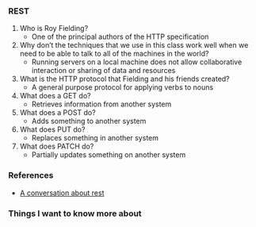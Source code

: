 ### REST

1. Who is Roy Fielding?
   * One of the principal authors of the HTTP specification
2. Why don’t the techniques that we use in this class work well when we need to be able to talk to all of the machines in the world?
   * Running servers on a local machine does not allow collaborative interaction or sharing of data and resources
3. What is the HTTP protocol that Fielding and his friends created?
   * A general purpose protocol for applying verbs to nouns
4. What does a GET do?
   * Retrieves information from another system
5. What does a POST do?
   * Adds something to another system
6. What does PUT do?
   * Replaces something in another system
7. What does PATCH do?
   * Partially updates something on another system

### References

* [A conversation about rest](https://gist.github.com/brookr/5977550https:/)

### Things I want to know more about
